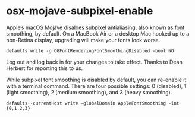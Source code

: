 # osx-mojave-subpixel-enable
Apple’s macOS Mojave disables subpixel antialiasing, also known as font smoothing, by default. On a MacBook Air or a desktop Mac hooked up to a non-Retina display, upgrading will make your fonts look worse.

``` shell
defaults write -g CGFontRenderingFontSmoothingDisabled -bool NO
```

Log out and log back in for your changes to take effect. Thanks to Dean Herbert for reporting this to us.

While subpixel font smoothing is disabled by default, you can re-enable it with a terminal command. There are four possible settings: 0 (disabled), 1 (light smoothing), 2 (medium smoothing), and 3 (heavy smoothing).

``` shell
defaults -currentHost write -globalDomain AppleFontSmoothing -int {0,1,2,3}
```
